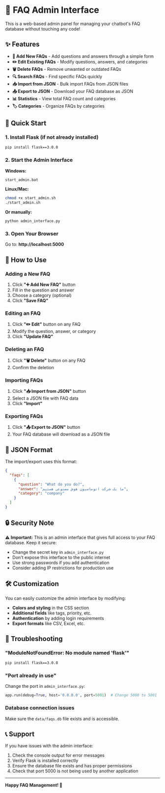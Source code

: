 # 🤖 FAQ Admin Interface

This is a web-based admin panel for managing your chatbot's FAQ database without touching any code!

## ✨ Features

- **📝 Add New FAQs** - Add questions and answers through a simple form
- **✏️ Edit Existing FAQs** - Modify questions, answers, and categories
- **🗑️ Delete FAQs** - Remove unwanted or outdated FAQs
- **🔍 Search FAQs** - Find specific FAQs quickly
- **📥 Import from JSON** - Bulk import FAQs from JSON files
- **📤 Export to JSON** - Download your FAQ database as JSON
- **📊 Statistics** - View total FAQ count and categories
- **🏷️ Categories** - Organize FAQs by categories

## 🚀 Quick Start

### 1. Install Flask (if not already installed)
```bash
pip install flask==3.0.0
```

### 2. Start the Admin Interface

**Windows:**
```bash
start_admin.bat
```

**Linux/Mac:**
```bash
chmod +x start_admin.sh
./start_admin.sh
```

**Or manually:**
```bash
python admin_interface.py
```

### 3. Open Your Browser
Go to: **http://localhost:5000**

## 🎯 How to Use

### Adding a New FAQ
1. Click **"➕ Add New FAQ"** button
2. Fill in the question and answer
3. Choose a category (optional)
4. Click **"Save FAQ"**

### Editing an FAQ
1. Click **"✏️ Edit"** button on any FAQ
2. Modify the question, answer, or category
3. Click **"Update FAQ"**

### Deleting an FAQ
1. Click **"🗑️ Delete"** button on any FAQ
2. Confirm the deletion

### Importing FAQs
1. Click **"📥 Import from JSON"** button
2. Select a JSON file with FAQ data
3. Click **"Import"**

### Exporting FAQs
1. Click **"📤 Export to JSON"** button
2. Your FAQ database will download as a JSON file

## 📁 JSON Format

The import/export uses this format:
```json
{
  "faqs": [
    {
      "question": "What do you do?",
      "answer": "ما یک شرکت اتوماسیون هوش مصنوعی هستیم",
      "category": "company"
    }
  ]
}
```

## 🔒 Security Note

⚠️ **Important:** This is an admin interface that gives full access to your FAQ database. Keep it secure:

- Change the secret key in `admin_interface.py`
- Don't expose this interface to the public internet
- Use strong passwords if you add authentication
- Consider adding IP restrictions for production use

## 🛠️ Customization

You can easily customize the admin interface by modifying:
- **Colors and styling** in the CSS section
- **Additional fields** like tags, priority, etc.
- **Authentication** by adding login requirements
- **Export formats** like CSV, Excel, etc.

## 🔧 Troubleshooting

### "ModuleNotFoundError: No module named 'flask'"
```bash
pip install flask==3.0.0
```

### "Port already in use"
Change the port in `admin_interface.py`:
```python
app.run(debug=True, host='0.0.0.0', port=5001)  # Change 5000 to 5001
```

### Database connection issues
Make sure the `data/faqs.db` file exists and is accessible.

## 📞 Support

If you have issues with the admin interface:
1. Check the console output for error messages
2. Verify Flask is installed correctly
3. Ensure the database file exists and has proper permissions
4. Check that port 5000 is not being used by another application

---

**Happy FAQ Management! 🎉**

